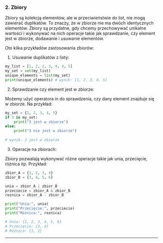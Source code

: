 ### 2. Zbiory

Zbiory są kolekcją elementów, ale w przeciwieństwie do list, nie mogą zawierać duplikatów. To znaczy, że w zbiorze nie ma dwóch identycznych elementów. Zbiory są przydatne, gdy chcemy przechowywać unikalne wartości i wykonywać na nich operacje takie jak sprawdzanie, czy element jest w zbiorze, dodawanie i usuwanie elementów.

Oto kilka przykładów zastosowania zbiorów:

1. Usuwanie duplikatów z listy:

```python
my_list = [1, 2, 2, 3, 4, 4, 5]
my_set = set(my_list)
unique_elements = list(my_set)
print(unique_elements) # wynik: [1, 2, 3, 4, 5]
```

2. Sprawdzanie czy element jest w zbiorze:

Możemy użyć operatora in do sprawdzenia, czy dany element znajduje się w zbiorze. Na przykład:

```python
my_set = {1, 2, 3, 4, 5}
if 3 in my_set:
    print("3 jest w zbiorze")
else:
    print("3 nie jest w zbiorze")
    
# wynik: 3 jest w zbiorze
```

3. Operacje na zbiorach:

Zbiory pozwalają wykonywać różne operacje takie jak unia, przecięcie, różnica itp. Przykład:
```python
zbior_A = {1, 2, 3, 4}
zbior_B = {3, 4, 5, 6}

unia = zbior_A | zbior_B
przeciecie = zbior_A & zbior_B
roznica = zbior_A - zbior_B

print("Unia:", unia)
print("Przecięcie:", przeciecie)
print("Różnica:", roznica)

# Unia: {1, 2, 3, 4, 5, 6}
# Przecięcie: {3, 4}
# Różnica: {1, 2}
```

<hr>